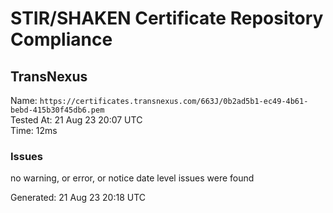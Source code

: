 # STIR/SHAKEN Certificate Repository Compliance

## TransNexus

Name: `https://certificates.transnexus.com/663J/0b2ad5b1-ec49-4b61-bebd-415b30f45db6.pem`\
Tested At: 21 Aug 23 20:07 UTC\
Time: 12ms

### Issues

no warning, or error, or notice date level issues were found

Generated: 21 Aug 23 20:18 UTC